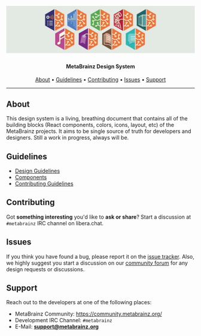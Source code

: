 <h1 align="center">
  <br>
  <a href=""><img src="/cover.jpg" alt="MetaBrainz Design System"></a>
</h1>

<h4 align="center">MetaBrainz Design System</h4>
      
<p align="center">
  <a href="#about">About</a> •
  <a href="#guidelines">Guidelines</a> •
  <a href="#contributing">Contributing</a> •
  <a href="#issues">Issues</a> •
  <a href="#support">Support</a>
</p>

---

## About

This design system is a living, breathing document that contains all of the building blocks (React components, colors, icons, layout, etc) of the MetaBrainz projects. It aims to be single source of truth for developers and designers. Still a work in progress, always will be. 

## Guidelines

- [Design Guidelines](https://github.com/metabrainz/design-system/blob/master/docs/design-guidelines.md)
- [Components](https://github.com/metabrainz/design-system/blob/master/docs/component-usage.md)
- [Contributing Guidelines](https://github.com/metabrainz/design-system/blob/master/docs/component-usage.md)

## Contributing
	  
Got **something interesting** you'd like to **ask or share**? Start a discussion at `#metabrainz` IRC channel on libera.chat.
	    
## Issues
	  
If you think you have found a bug, please report it on the [issue tracker](https://tickets.metabrainz.org/).
Also, we highly suggest you start a discussion on our [community forum](https://community.metabrainz.org/) for any design requests or discussions.
	    
## Support

Reach out to the developers at one of the following places:

- MetaBrainz Community: https://community.metabrainz.org/
- Development IRC Channel: `#metabrainz`
- E-Mail: **support@metabrainz.org**

